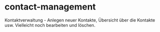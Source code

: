 # contact-management

Kontaktverwaltung - Anlegen neuer Kontakte, Übersicht über die Kontakte usw. Vielleicht noch bearbeiten und löschen. 